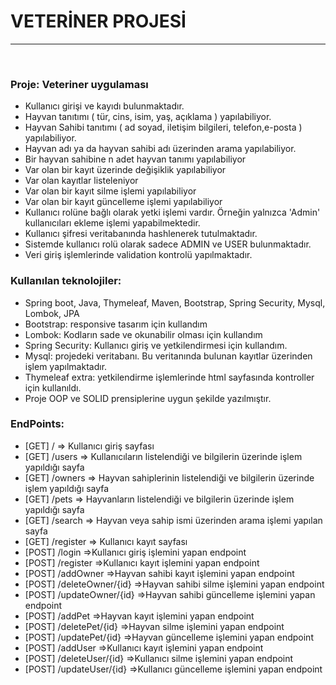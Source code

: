 # VETERİNER PROJESİ
 <hr>
<br>

### Proje: Veteriner uygulaması
- Kullanıcı girişi ve kayıdı bulunmaktadır.
- Hayvan tanıtımı ( tür, cins, isim, yaş, açıklama ) yapılabiliyor.
- Hayvan Sahibi tanıtımı ( ad soyad, iletişim bilgileri, telefon,e-posta ) yapılabiliyor.
- Hayvan adı ya da hayvan sahibi adı üzerinden arama yapılabiliyor.
- Bir hayvan sahibine n adet hayvan tanımı yapılabiliyor
- Var olan bir kayıt üzerinde değişiklik yapılabiliyor
- Var olan kayıtlar listeleniyor
- Var olan bir kayıt silme işlemi yapılabiliyor
- Var olan bir kayıt güncelleme işlemi yapılabiliyor
- Kullanıcı rolüne bağlı olarak yetki işlemi vardır. Örneğin yalnızca 'Admin' kullanıcıları ekleme işlemi yapabilmektedir.
- Kullanıcı şifresi veritabanında hashlenerek tutulmaktadır.
- Sistemde kullanıcı rolü olarak sadece ADMIN ve USER bulunmaktadır.
- Veri giriş işlemlerinde validation kontrolü yapılmaktadır.


### Kullanılan teknolojiler:

- Spring boot, Java, Thymeleaf, Maven, Bootstrap, Spring Security, Mysql, Lombok, JPA
- Bootstrap: responsive tasarım için kullandım
- Lombok: Kodların sade ve okunabilir olması için kullandım
- Spring Security: Kullanıcı giriş ve yetkilendirmesi için kullandım. 
- Mysql: projedeki veritabanı. Bu veritanında bulunan kayıtlar üzerinden işlem yapılmaktadır.
- Thymeleaf extra: yetkilendirme işlemlerinde html sayfasında kontroller için kullanıldı.
- Proje OOP ve SOLID prensiplerine uygun şekilde yazılmıştır.


### EndPoints:
 - [GET] / => Kullanıcı giriş sayfası<br>
 - [GET] /users => Kullanıcıların listelendiği ve bilgilerin üzerinde işlem yapıldığı sayfa<br>
 - [GET] /owners => Hayvan sahiplerinin listelendiği ve bilgilerin üzerinde işlem yapıldığı sayfa<br>
 - [GET] /pets => Hayvanların listelendiği ve bilgilerin üzerinde işlem yapıldığı sayfa<br>
 - [GET] /search => Hayvan veya sahip ismi üzerinden arama işlemi yapılan sayfa<br>
 - [GET] /register => Kullanıcı kayıt sayfası<br>
 - [POST] /login =>Kullanıcı giriş işlemini yapan endpoint<br>
 - [POST] /register =>Kullanıcı kayıt işlemini yapan endpoint<br>
 - [POST] /addOwner =>Hayvan sahibi kayıt işlemini yapan endpoint<br>
 - [POST] /deleteOwner/{id} =>Hayvan sahibi silme işlemini yapan endpoint<br>
 - [POST] /updateOwner/{id} =>Hayvan sahibi güncelleme işlemini yapan endpoint<br>
 - [POST] /addPet =>Hayvan kayıt işlemini yapan endpoint<br>
 - [POST] /deletePet/{id} =>Hayvan silme işlemini yapan endpoint<br>
 - [POST] /updatePet/{id} =>Hayvan güncelleme işlemini yapan endpoint<br>
 - [POST] /addUser =>Kullanıcı kayıt işlemini yapan endpoint<br>
 - [POST] /deleteUser/{id} =>Kullanıcı silme işlemini yapan endpoint<br>
 - [POST] /updateUser/{id} =>Kullanıcı güncelleme işlemini yapan endpoint<br>
